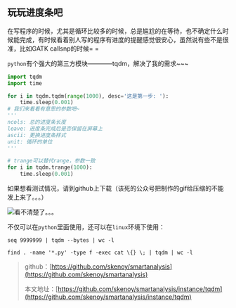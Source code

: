 ## 玩玩进度条吧

在写程序的时候，尤其是循环比较多的时候，总是尴尬的在等待，也不确定什么时候能完成，有时候看着别人写的程序有进度的提醒感觉很安心，虽然说有些不是很准，比如GATK callsnp的时候= =

`python`有个强大的第三方模块————tqdm，解决了我的需求~~~

```python
import tqdm
import time

for i in tqdm.tqdm(range(1000), desc='这是第一步: '):
    time.sleep(0.001)
# 我们来看看有意思的参数吧~
'''
ncols: 总的进度条长度
leave: 进度条完成后是否保留在屏幕上
ascii: 更换进度条样式
unit: 循环的单位
'''

# trange可以替代range，参数一致
for i in tqdm.trange(1000):
    time.sleep(0.001)
```

如果想看测试情况，请到github上下载（该死的公众号把制作的gif给压缩的不能发上来了。。。）


![看不清楚了。。。](https://mmbiz.qpic.cn/mmbiz_gif/mYJibSOraq9rYrUJ9ABgsjyRhfWP1wu9IM8c0KtvgBiaqsld38SJr8rjlIVfI3Y1cqvRziaAxMKPgnkicrOoOqFSbQ/0?wx_fmt=gif)


不仅可以在`python`里面使用，还可以在`linux`环境下使用：
```shell
seq 9999999 | tqdm --bytes | wc -l

find . -name '*.py' -type f -exec cat \{} \; | tqdm | wc -l
```

> github：[https://github.com/skenoy/smartanalysis](https://github.com/skenoy/smartanalysis)
> 
> 本文地址：[https://github.com/skenoy/smartanalysis/instance/tqdm](https://github.com/skenoy/smartanalysis/instance/tqdm)

